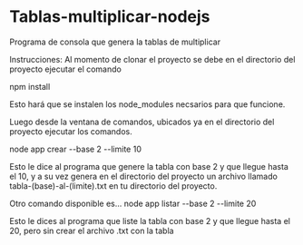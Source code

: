 # Tablas-multiplicar-nodejs
Programa de consola que genera la tablas de multiplicar


Instrucciones:
Al momento de clonar el proyecto se debe en el directorio del proyecto  ejecutar el comando

npm install

Esto hará que se instalen los node_modules necsarios para que funcione.

Luego desde la ventana de comandos, ubicados ya en el directorio del proyecto ejecutar los comandos.

node app crear --base 2 --limite 10

Esto le dice al programa que genere la tabla con base 2 y que llegue hasta el 10, y a su vez genera en el directorio del proyecto un
archivo llamado tabla-(base)-al-(limite).txt en tu directorio del proyecto.

Otro comando disponible es...
 node app listar --base 2 --limite 20
 
 Esto le dices al programa que liste la tabla con base 2 y que llegue hasta el 20, pero sin crear el archivo .txt con la tabla
